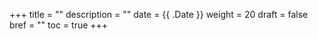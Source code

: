 +++
title = ""
description = ""
date = {{ .Date }}
weight = 20
draft = false
bref = ""
toc = true
+++